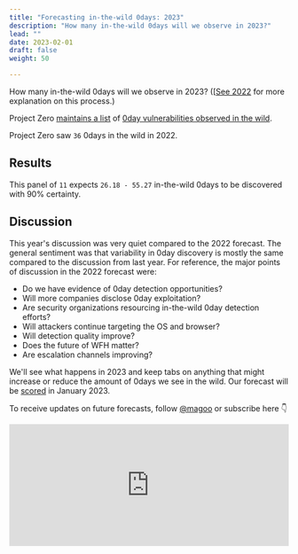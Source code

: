 ```yaml
---
title: "Forecasting in-the-wild 0days: 2023"
description: "How many in-the-wild 0days will we observe in 2023?"
lead: ""
date: 2023-02-01
draft: false
weight: 50

---
```


How many in-the-wild 0days will we observe in 2023? ([[See 2022](0day-itw) for more explanation on this process.)

Project Zero [maintains a list](https://docs.google.com/spreadsheets/d/1lkNJ0uQwbeC1ZTRrxdtuPLCIl7mlUreoKfSIgajnSyY/view#gid=0) of [0day vulnerabilities observed in the wild](https://googleprojectzero.blogspot.com/p/0day.html).

Project Zero saw `36` 0days in the wild in 2022.

## Results

This panel of `11` expects `26.18 - 55.27` in-the-wild 0days to be discovered with 90% certainty.

## Discussion

This year's discussion was very quiet compared to the 2022 forecast. The general sentiment was that variability in 0day discovery is mostly the same compared to the discussion from last year. For reference, the major points of discussion in the 2022 forecast were:

- Do we have evidence of 0day detection opportunities?
- Will more companies disclose 0day exploitation?
- Are security organizations resourcing in-the-wild 0day detection efforts?
- Will attackers continue targeting the OS and browser?
- Will detection quality improve?
- Does the future of WFH matter?
- Are escalation channels improving?

We'll see what happens in 2023 and keep tabs on anything that might increase or reduce the amount of 0days we see in the wild. Our forecast will be [scored](https://magoo.github.io/risk-measurement/docs/estimation/calibration/) in January 2023.

To receive updates on future forecasts, follow [@magoo](https://www.twitter.com/magoo) or subscribe here 👇

<iframe
scrolling="no"
style="width:100%!important;height:220px;border:0px #ccc solid !important"
src="https://buttondown.email/risk?as_embed=true"
></iframe><br /><br />
